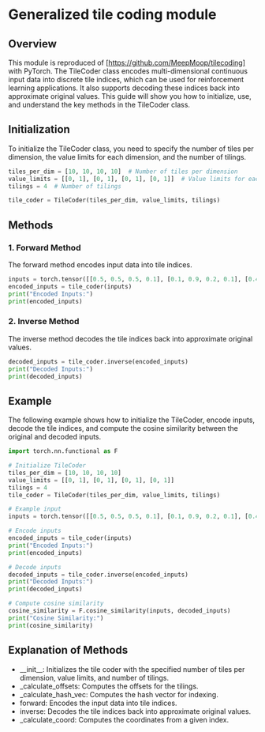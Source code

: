 # Generalized tile coding module

## Overview
This module is reproduced of [https://github.com/MeepMoop/tilecoding] with PyTorch. The TileCoder class encodes multi-dimensional continuous input data into discrete tile indices, which can be used for reinforcement learning applications. It also supports decoding these indices back into approximate original values. This guide will show you how to initialize, use, and understand the key methods in the TileCoder class.

## Initialization
To initialize the TileCoder class, you need to specify the number of tiles per dimension, the value limits for each dimension, and the number of tilings.
```python
tiles_per_dim = [10, 10, 10, 10]  # Number of tiles per dimension
value_limits = [[0, 1], [0, 1], [0, 1], [0, 1]]  # Value limits for each dimension
tilings = 4  # Number of tilings

tile_coder = TileCoder(tiles_per_dim, value_limits, tilings)
```

## Methods
### 1. Forward Method
The forward method encodes input data into tile indices.
```python
inputs = torch.tensor([[0.5, 0.5, 0.5, 0.1], [0.1, 0.9, 0.2, 0.1], [0.45, 0.354, 0.77, 0.1]], dtype=torch.float32)
encoded_inputs = tile_coder(inputs)
print("Encoded Inputs:")
print(encoded_inputs)
```

### 2. Inverse Method
The inverse method decodes the tile indices back into approximate original values.
```python
decoded_inputs = tile_coder.inverse(encoded_inputs)
print("Decoded Inputs:")
print(decoded_inputs)
```

## Example
The following example shows how to initialize the TileCoder, encode inputs, decode the tile indices, and compute the cosine similarity between the original and decoded inputs.
```python
import torch.nn.functional as F

# Initialize TileCoder
tiles_per_dim = [10, 10, 10, 10]
value_limits = [[0, 1], [0, 1], [0, 1], [0, 1]]
tilings = 4
tile_coder = TileCoder(tiles_per_dim, value_limits, tilings)

# Example input
inputs = torch.tensor([[0.5, 0.5, 0.5, 0.1], [0.1, 0.9, 0.2, 0.1], [0.45, 0.354, 0.77, 0.1]], dtype=torch.float32)

# Encode inputs
encoded_inputs = tile_coder(inputs)
print("Encoded Inputs:")
print(encoded_inputs)

# Decode inputs
decoded_inputs = tile_coder.inverse(encoded_inputs)
print("Decoded Inputs:")
print(decoded_inputs)

# Compute cosine similarity
cosine_similarity = F.cosine_similarity(inputs, decoded_inputs)
print("Cosine Similarity:")
print(cosine_similarity)
```

## Explanation of Methods
- \_\_init\_\_: Initializes the tile coder with the specified number of tiles per dimension, value limits, and number of tilings.
- \_calculate_offsets: Computes the offsets for the tilings.
- \_calculate_hash_vec: Computes the hash vector for indexing.
- forward: Encodes the input data into tile indices.
- inverse: Decodes the tile indices back into approximate original values.
- \_calculate_coord: Computes the coordinates from a given index.
